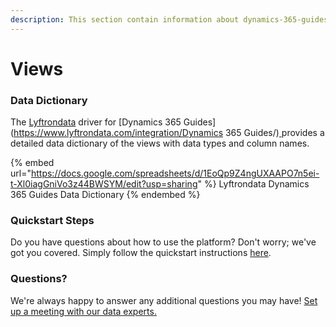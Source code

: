 ```yaml
---
description: This section contain information about dynamics-365-guides connector views information
---
```


# Views

### Data Dictionary

The [Lyftrondata](https://www.lyftrondata.com/) driver for [Dynamics 365 Guides](https://www.lyftrondata.com/integration/Dynamics 365 Guides/)[ ](https://www.lyftrondata.com/integration/dynamics-365-guides/)provides a detailed data dictionary of the views with data types and column names.

{% embed url="https://docs.google.com/spreadsheets/d/1EoQp9Z4ngUXAAPO7n5ei-t-Xl0iagGniVo3z44BWSYM/edit?usp=sharing" %}
Lyftrondata Dynamics 365 Guides Data Dictionary
{% endembed %}

### Quickstart Steps

Do you have questions about how to use the platform? Don't worry; we've got you covered. Simply follow the quickstart instructions [here](../../../../quickstart-steps.md).

### Questions? <a href="#questions" id="questions"></a>

We're always happy to answer any additional questions you may have! [Set up a meeting with our data experts.](https://www.lyftrondata.com/book-a-meeting/)


